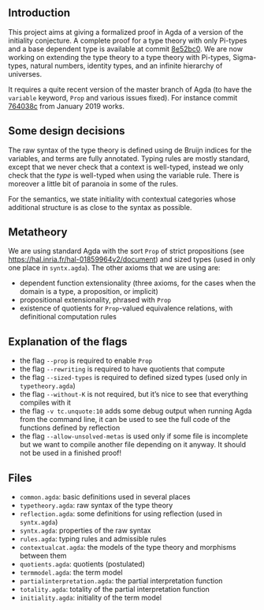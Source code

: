 Introduction
------------

This project aims at giving a formalized proof in Agda of a version of the initiality conjecture. A
complete proof for a type theory with only Pi-types and a base dependent type is available at commit
[8e52bc0](https://github.com/guillaumebrunerie/initiality/tree/8e52bc0b50f3e572d4cd9911889f52ae4ae7d5c9). We
are now working on extending the type theory to a type theory with Pi-types, Sigma-types, natural
numbers, identity types, and an infinite hierarchy of universes.

It requires a quite recent version of the master branch of Agda (to have the `variable` keyword,
`Prop` and various issues fixed). For instance commit
[764038c](https://github.com/agda/agda/tree/764038cf20dae68b463801fd049113011b4ade03) from January
2019 works.

Some design decisions
---------------------

The raw syntax of the type theory is defined using de Bruijn indices for the variables, and terms
are fully annotated. Typing rules are mostly standard, except that we never check that a context is
well-typed, instead we only check that the *type* is well-typed when using the variable rule. There
is moreover a little bit of paranoia in some of the rules.

For the semantics, we state initiality with contextual categories whose additional structure is as
close to the syntax as possible.

Metatheory
----------

We are using standard Agda with the sort `Prop` of strict propositions
(see https://hal.inria.fr/hal-01859964v2/document) and sized types (used in only one place in `syntx.agda`).
The other axioms that we are using are:
- dependent function extensionality (three axioms, for the cases when the domain is a type, a
  proposition, or implicit)
- propositional extensionality, phrased with `Prop`
- existence of quotients for `Prop`-valued equivalence relations, with definitional computation rules

Explanation of the flags
------------------------

* the flag `--prop` is required to enable `Prop`
* the flag `--rewriting` is required to have quotients that compute
* the flag `--sized-types` is required to defined sized types (used only in `typetheory.agda`)
* the flag `--without-K` is not required, but it’s nice to see that everything compiles with it
* the flag `-v tc.unquote:10` adds some debug output when running Agda from the command line, it can be used to see the full code of the functions defined by reflection
* the flag `--allow-unsolved-metas` is used only if some file is incomplete but we want to compile another file depending on it anyway. It should not be used in a finished proof!

Files
-----

- `common.agda`: basic definitions used in several places
- `typetheory.agda`: raw syntax of the type theory
- `reflection.agda`: some definitions for using reflection (used in `syntx.agda`)
- `syntx.agda`: properties of the raw syntax
- `rules.agda`: typing rules and admissible rules
- `contextualcat.agda`: the models of the type theory and morphisms between them
- `quotients.agda`: quotients (postulated)
- `termmodel.agda`: the term model
- `partialinterpretation.agda`: the partial interpretation function
- `totality.agda`: totality of the partial interpretation function
- `initiality.agda`: initiality of the term model

